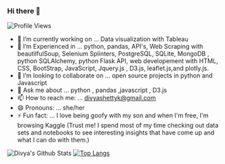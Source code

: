 ### Hi there 👋
![Profile Views](https://komarev.com/ghpvc/?username=divya-gh)

- 🔭 I’m currently working on ... Data visualization with Tableau
- 🌱 I’m Experienced in ... python, pandas, API's, Web Scraping with beautilfulSoup, Selenium Splinters, PostgreSQL, SQLite, MongoDB , python SQLAlchemy, python Flask API, web developement with HTML, CSS, BootStrap, JavaScript, Jquery.js , D3.js, leaflet.js,and plotly.js.
- 👯 I’m looking to collaborate on ... open source projects in python and Javascript 
- 💬 Ask me about ... python , pandas ,javascript , D3.js
- 📫 How to reach me: ... divyashettyk@gmail.com
- 😄 Pronouns: ... she/her
- ⚡ Fun fact: ... I love being goofy with my son and when I'm free, I'm browsing Kaggle (Trust me! I spend most of my time checking out data sets and notebooks to see interesting insights that have come up and what I can do with them.)

![Divya's Github Stats](https://github-readme-stats.vercel.app/api?username=divya-gh&show_icons=true)
[![Top Langs](https://github-readme-stats.vercel.app/api/top-langs/?username=divya-gh&layout=compact)](https://github.com/divya-gh)
